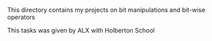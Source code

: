 This directory contains my projects on bit manipulations and bit-wise operators

This tasks was given by ALX with Holberton School
